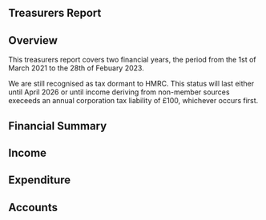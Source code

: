 Treasurers Report
-----------------

## Overview

This treasurers report covers two financial years, the period from the 1st of March 2021 to the 28th of Febuary 2023.

We are still recognised as tax dormant to HMRC. This status will last either until April 2026 or until income 
deriving from non-member sources execeeds an annual corporation tax liability of £100, whichever occurs first.

## Financial Summary

## Income

## Expenditure

## Accounts



